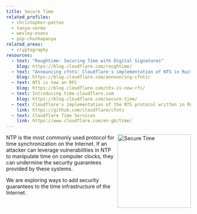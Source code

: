 ```yaml
---
title: Secure Time
related_profiles:
  - christopher-patton
  - tanya-verma
  - wesley-evans
  - pop-chunhapanya
related_areas:
  - cryptography
resources:
  - text: "Roughtime: Securing Time with Digital Signatures"
    blog: https://blog.cloudflare.com/roughtime/
  - text: "Announcing cfnts: Cloudflare's implementation of NTS in Rust"
    blog: https://blog.cloudflare.com/announcing-cfnts/
  - text: NTS is now an RFC
    blog: https://blog.cloudflare.com/nts-is-now-rfc/
  - text: Introducing time.cloudflare.com
    blog: https://blog.cloudflare.com/secure-time/
  - text: Cloudflare's implementation of the NTS protocol written in Rust
    link: https://github.com/cloudflare/cfnts
  - text: Cloudflare Time Services
    link: https://www.cloudflare.com/en-gb/time/
---
```


<img src="https://blog.cloudflare.com/content/images/2019/06/time-service@3x-1.png" alt="Secure Time" width="200" align="right" />

NTP is the most commonly used protocol for time synchronization on the Internet. If an attacker can leverage vulnerabilities in NTP to manipulate time on computer clocks, they can undermine the security guarantees provided by these systems. 

We are exploring ways to add security guarantees to the time infrastructure of the Internet.